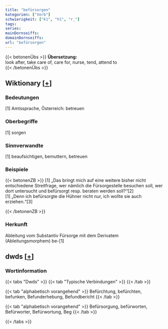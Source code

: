 ```yaml
---
title: "befürsorgen"
kategorien: ["Verb"]
schwierigkeit: ["k1", "h1", "r_"]
tags:
series:
mainDornseiffs:
domainDornseiffs:
url: "befürsorgen"
---
```


{{< betonenÜbs >}}
**Übersetzung:**  
look after, take care of, care for, nurse, tend, attend to  
{{< /betonenÜbs >}}

## Wiktionary [[+](https://de.wiktionary.org/wiki/befürsorgen)]

### Bedeutungen
[1] Amtssprache, Österreich: betreuen  

### Oberbegriffe
[1] sorgen  

### Sinnverwandte
[1] beaufsichtigen, bemuttern, betreuen  

### Beispiele
{{< betonenZB >}}
[1] „Das bringt mich auf eine weitere bisher nicht entschiedene Streitfrage, wer nämlich die Fürsorgestelle besuchen soll, wer dort untersucht und befürsorgt resp. beraten werden soll?“[2]  
[1] „Denn ich befürsorgte die Hühner nicht nur, ich wollte sie auch erziehen.“[3]  

{{< /betonenZB >}}
### Herkunft
Ableitung vom Substantiv Fürsorge mit dem Derivatem (Ableitungsmorphem) be-[1]  



## dwds [[+](https://www.dwds.de/wb/befürsorgen)]

### Wortinformation
{{< tabs "Dwds" >}}
{{< tab "Typische Verbindungen" >}}
{{< /tab >}}

{{< tab "alphabetisch vorangehend" >}}
Befürchtung, befürchten, befunken, Befunderhebung, Befundbericht
{{< /tab >}}

{{< tab "alphabetisch vorangehend" >}}
Befürsorgung, befürworten, Befürworter, Befürwortung, Beg
{{< /tab >}}

{{< /tabs >}}

